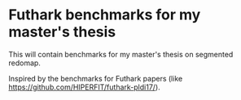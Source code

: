 # Futhark benchmarks for my master's thesis

This will contain benchmarks for my master's thesis on segmented redomap.

Inspired by the benchmarks for Futhark papers (like https://github.com/HIPERFIT/futhark-pldi17/).
